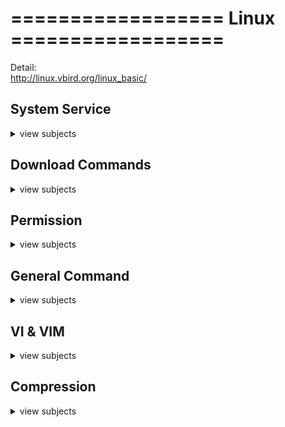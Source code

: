 # ==================   Linux   ==================  
Detail:  
http://linux.vbird.org/linux_basic/

## System Service
<details>
<summary>view subjects</summary>

- Connect to the remote server. (ps: Need to provide the public key first.)
```shell
ssh userName@10.1.3.51
```

- Reboot the VM
```shell
sudo reboot
```

- Show the cpu detail
```shell
cat /proc/cpuinfo
```

- Check CentOs/redhat/ubuntu version
```shell
cat /etc/centos-release
cat /etc/redhat-release
cat /etc/os-release
```

- Check Linux information by 'uname' command.
```shell
# List all info.
uname -a
# List the kernel-release.
uname -r
```

- Mount commands.
```shell
# Show all mount detail
mount
# Mount all devices in /etc/fstab
sudo mount -a
# Umount all devices in /etc/fstab
sudo umount -a
```

- Set up **cron job**
```shell
# Edit the file
crontab -e
# At 00:05 in August will run the test.py job
5 0 * 8 * /use/bin/python3 /home/test.py
# Check the crontab jobs.
crontab -l
```

- Ip tables config.  
`-A`: **append** rule at end  
`-I`: **insert** rule at start  
`-L`: **list** out the rules  
`-p`: **protocol** type  
`-s`: **source** ip  
`-j`: **job** ACCEPT or REJECT  
`-D`: **delete** the rule  
```shell
sudo iptables -A INPUT -j ACCEPT # Accept all input link.
sudo iptables -L INPUT --line-numbers # Show all config with line number.
sudo iptables -A INPUT -p tcp --dport 7001:7005 -s 192.168.1.100 -j ACCEPT # Accept 192.168.1.100 connect with 7001 ~ 7005 port.
sudo iptables -D INPUT 5 # Remove line number 5 ip config.
```

- Firewall check status, add/remove port, restart service.
```shell
firewall-cmd --list-all
firewall-cmd --add-port=[portNumber]/tcp --permanent
firewall-cmd --remove-port=[portNumber]/tcp  --permanent 
firewall-cmd --reload
```

- List all running processes. (ps: `-e` and `ax` are completely equivalent)
```shell
ps aux # Brief info and different layout
ps -ef # Process info, PID, user, usage
```

- Check the details of process by its `PID`.
```shell
ps -p PID -f  # Process Status command.
lsof -p PID   # List Open Files command.
ss -pl | grep PID   # Socket Statistics command.
```

- Run the process in background / foreground (**Kill** when ssh disconnect)
```shell
# First run the run.sh file. `Ctrl + z` to stop it and keep into background.
sh run.sh
# Show all the sh process. "1" will be the process id number.
jobs
[1]+ Stopped sh run.sh
# Run at foreground
fg %1
# Run at background
bg %1
###############################
# Run the script at background.
sh run.sh &
# Run in background with log. (2: stderr, 1: stdout)
sh run.sh > output.log 2>&1 &
```
<img src="https://github.com/D50000/Command-Line-Interface-CheatSheet/blob/master/assets/process_work_flow.png" alt="process work flow" width="550px">  

- Run the command at the background **even disconnect from server**.
```shell
# Run the script at background.
nohup /root/test.sh &
# Run in background with log. (2: stderr, 1: stdout)
nohup /root/test.sh > output.log 2>&1 &
```

- Keep the session alive to run the job when disconnect
```shell
# Need to install other package first
yum install screen
# Use 'screen'
screen
# Keep it alive
# "Ctrl + a" + "d"
```

- Kill the process by it's PID
```shell
# Signal '9' forcefully terminates the process without giving it a chance to clean up.
kill -9 12345
# Signal '15' (default) for a graceful shutdown.
kill 12345
# Gracefully kill all the match process PID.
ps -ef | grep xxx.jar | awk '{print $2}' | xargs kill

# Find and kill the process name
pkill -f myApp.jar
# Avoid miss matching process name
pkill -f myApp.jar || true
```

- **systemctl** commands
```shell
systemctl                            # List out all system detail service
systemctl list-units --type=service  # Show only service info
sudo systemctl start test.service    # Run
sudo systemctl stop test.service     # Stop
sudo systemctl restart test.service  # Rerun
sudo systemctl reload test.service   # Refresh and won't stop
sudo systemctl enable test.service   # Server reboot will auto run
sudo systemctl disable test.service  # Turn off auto run
sudo systemctl status test.service   # Check info
```

- Show the command history
```shell
history
```

- Check the CPU usage
```shell
top
```

- Check the disk volume the usage
```shell
df -h
```

- Check the file size
```shell
du -h /tmp.log
```

- Check the memory usage
```shell
free -h
```

- Check the IP services
```shell
ss -tunapls
```

- Check the date time, NTP(Network Time Protocol), RTC(Real-Time Clock) sync detail
```shell
timedatectl status
cat /etc/ntp.conf  # ntp configuration
```
</details>

## Download Commands
<details>
<summary>view subjects</summary>

- Download the package to the directory without install it. (For CentOS)
```shell
sudo yum install --downloadonly --downloaddir=/root/xxx <package_Name>
```

- Download the package and install it. (For Debian OS)
```shell
apt-get install <package_Name>
```

- Directly crawl the data back and save the response.
```shell
curl http://www.google.com > response.html
```

- Download files directly.
```shell
wget http://www.google.com/xxx.tar.gz
```

- Copy the file to other machine.
```shell
scp /path/file1 user@192.168.0.1:/path/
```
</details>

## Permission
<details>
<summary>view subjects</summary>

- Change to other user.
```shell
su [userName]
```

- Change owner the file's owner, and file's user group.
```shell
chown root:root /var/log/file
```

- Change user group.
```shell
chgrp groupname testfile.txt
```

- Change mode the file's permission.
```shell
chmod 755 [testfile.txt]
```

- Modify the user's advance data.
```shell
usermod -l [newName] [oldUserName] # -l means "login name"
sudo passwd [username] # Update or reset the user login password
```
</details>

## General Command
<details>
<summary>view subjects</summary>

- Find file name
```shell
find /etc -iname 'KEYWORD'
```

- Locate the file path, usually find in 'ENVIRONMENT_VARIABLE $PATH'.
```shell
which [packageName]
```

- Print out the text.
```shell
echo Hello World
echo -e  # Print compile the special character.
```

- Check the content different between two files.
```shell
diff fileName1 fileName2
```

- Live checking the log file in latest line.
```shell
tail -f fileName
```

-  Show the last 100 lines.
```shell
tail -100 testfileName
```

-  Show the first 50 lines.
```shell
head -50 testfileName
```

-  **Stream Editor** replace the X with Y in testFile.txt and backup old file.  
(ps: space need to escape ```'\ '``` and `-i`: in-place, `.bak`:backup the file, `s`: substitute, `g`: global replace, `i`: capital case insensitive)
```shell
sed -i.bak 's/XXX/YY\ YY/gi' testFile.txt
```

-  AWK (Alfred Aho, Peter Weinberger, Brian Kernighan):  
Print, parse and manipulate the file with custom command.
```shell
# Print element_#2 in example.txt file.
awk '{ print $2 }' example.txt

# Print element_#1 when element_#2 > 25 in example.txt file.
awk '$2 > 25 { print $0 }' example.txt

# "-F" mean split by ':' and print variables "element_#1" + "tab" + "element_#7"
awk -F ':' '{print $1"\t"$7}' /etc/passwd
```

- SNMP (Simple Network Management Protocol) for checking device status by UDP.
```shell
snmpget -V # Show version.
// TODO:
```

- Ping for test connection to other host.
```shell
ping -V # Show version.
ping www.google.com # Ping domain.
ping -c 5 10.1.2.3 # Ping for 5 data count.
ping -l 10 10.1.2.3 # Ping for 10 size count.
ping -w 200 10.1.2.3 # Ping for 200ms timeout size count.
ping -4 10 10.1.2.3 # Ping with IPv4.
```

- Test network to other server by TCP (**Default port: 23 and in macOS not build-in cmd**).
```shell
telnet [domain_or_ip] [port] # Test hostName with port.
# Success
Connected to 192.168.1.1.
Escape character is '^]'.
# Fail
telnet: Unable to connect to remote host: Connection refused

# Input and to exit.
Ctrl + ]
quit
```
</details>

## VI & VIM
<details>
<summary>view subjects</summary>

- vim/vi file with readonly mode.
```shell
# It will pop up error it modify the file.
vim -R [filename]
```

- Highlight and choose the line
```shell
# Toggle into <visual mode> and press "V" for select whole line, "v" for single word.
<normal mode> V 
# Select whole file content.
<normal mode> gg  # Move to top.
<normal mode> v   # Switch to <visual mode>.
<normal mode> G   # Move to bottom.
<normal mode> y   # Copy select content.
# Vim need to enable the +clipboard, can check with "vim --version"
```

- Copy what you select
```shell
<normal mode> y
```

- Delete what you select
```shell
<normal mode> d
```

- Paste what you select
```shell
<normal mode> p
```

- Undo the command
```shell
<normal mode> u
```

- Show code line.
```shell
<normal mode> :set number
```

- Search keyword
```shell
# "/" for search forward, "?" for search backward.
# n for next match, N for previous.
# For escape character search use /api\/vi
<normal mode> /keyword
```

- Setup hight-light search result
```shell
:set hlsearch  # Enable
:noh           # Disable
```

- Truncate the log file and save as new file.
```shell
# Search the keyword and save it
grep "1111" /tmp/catalina.out.2018-08-20 > 123321.log
# Save log file line number 'x' to 'y'.
100,1000w new_log.log
```
</details>

## Compression
<details>
<summary>view subjects</summary>

- tar / untar
```shell
tar cvf FileName.tar DirName
tar xvf FileName.tar  # untar
tar Jxvf FileName.tar.xz  # untar
```

- zip / unzip
```shell
zip -r file.zip directory_name
unzip file.zip
# unzip into specific path
unzip filename.zip -d /path/to/directory
```

- gzip / gunzip
```shell
gzip FileName
gunzip FileName.gz
# Keep the gz file and gunzip it
gunzip -k FileName.gz
```

- rar / unrar
```shell
rar a FileName.rar DirName
rar e FileName.rar
# Keep the rar file and unzip rar
rar x FileName.rar
```
</details>
